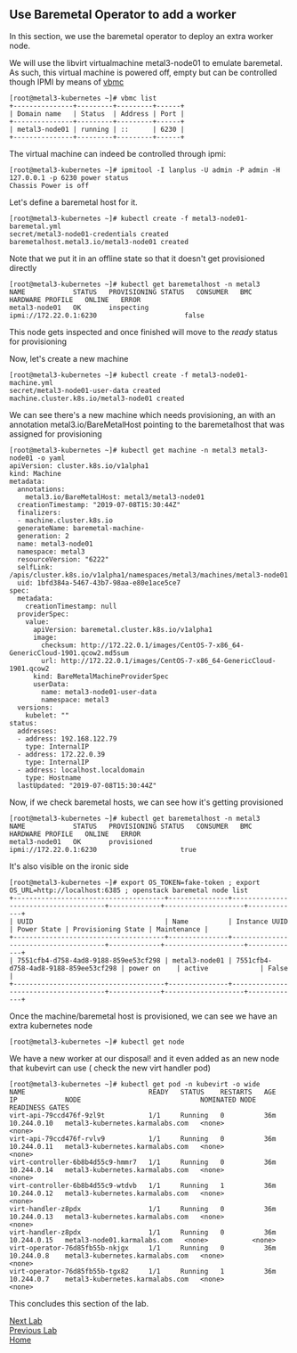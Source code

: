 ## Use Baremetal Operator to add a worker

In this section, we use the baremetal operator to deploy an extra worker node.

We will use the libvirt virtualmachine metal3-node01 to emulate baremetal. As such, this virtual machine is powered off, empty but can be controlled though IPMI by means of [vbmc](https://docs.openstack.org/virtualbmc/latest/user/)

```console
[root@metal3-kubernetes ~]# vbmc list
+---------------+---------+---------+------+
| Domain name   | Status  | Address | Port |
+---------------+---------+---------+------+
| metal3-node01 | running | ::      | 6230 |
+---------------+---------+---------+------+
```

The virtual machine can indeed be controlled through ipmi:

```console
[root@metal3-kubernetes ~]# ipmitool -I lanplus -U admin -P admin -H 127.0.0.1 -p 6230 power status
Chassis Power is off
```

Let's define a baremetal host for it.

```console
[root@metal3-kubernetes ~]# kubectl create -f metal3-node01-baremetal.yml
secret/metal3-node01-credentials created
baremetalhost.metal3.io/metal3-node01 created
```

Note that we put it in an offline state so that it doesn't get provisioned directly

```console
[root@metal3-kubernetes ~]# kubectl get baremetalhost -n metal3
NAME            STATUS   PROVISIONING STATUS   CONSUMER   BMC                      HARDWARE PROFILE   ONLINE   ERROR
metal3-node01   OK       inspecting                       ipmi://172.22.0.1:6230                      false
```

This node gets inspected and once finished will move to the *ready* status for provisioning

Now, let's create a new machine

```console
[root@metal3-kubernetes ~]# kubectl create -f metal3-node01-machine.yml
secret/metal3-node01-user-data created
machine.cluster.k8s.io/metal3-node01 created
```

We can see there's a new machine which needs provisioning, an with an annotation metal3.io/BareMetalHost pointing to the baremetalhost that was assigned for provisioning

```console
[root@metal3-kubernetes ~]# kubectl get machine -n metal3 metal3-node01 -o yaml
apiVersion: cluster.k8s.io/v1alpha1
kind: Machine
metadata:
  annotations:
    metal3.io/BareMetalHost: metal3/metal3-node01
  creationTimestamp: "2019-07-08T15:30:44Z"
  finalizers:
  - machine.cluster.k8s.io
  generateName: baremetal-machine-
  generation: 2
  name: metal3-node01
  namespace: metal3
  resourceVersion: "6222"
  selfLink: /apis/cluster.k8s.io/v1alpha1/namespaces/metal3/machines/metal3-node01
  uid: 1bfd384a-5467-43b7-98aa-e80e1ace5ce7
spec:
  metadata:
    creationTimestamp: null
  providerSpec:
    value:
      apiVersion: baremetal.cluster.k8s.io/v1alpha1
      image:
        checksum: http://172.22.0.1/images/CentOS-7-x86_64-GenericCloud-1901.qcow2.md5sum
        url: http://172.22.0.1/images/CentOS-7-x86_64-GenericCloud-1901.qcow2
      kind: BareMetalMachineProviderSpec
      userData:
        name: metal3-node01-user-data
        namespace: metal3
  versions:
    kubelet: ""
status:
  addresses:
  - address: 192.168.122.79
    type: InternalIP
  - address: 172.22.0.39
    type: InternalIP
  - address: localhost.localdomain
    type: Hostname
  lastUpdated: "2019-07-08T15:30:44Z"
```

Now, if we check baremetal hosts, we can see how it's getting provisioned

```console
[root@metal3-kubernetes ~]# kubectl get baremetalhost -n metal3
NAME            STATUS   PROVISIONING STATUS   CONSUMER   BMC                      HARDWARE PROFILE   ONLINE   ERROR
metal3-node01   OK       provisioned                       ipmi://172.22.0.1:6230                     true
```

It's also visible on the ironic side

```console
[root@metal3-kubernetes ~]# export OS_TOKEN=fake-token ; export OS_URL=http://localhost:6385 ; openstack baremetal node list
+--------------------------------------+---------------+--------------------------------------+-------------+--------------------+-------------+
| UUID                                 | Name          | Instance UUID                        | Power State | Provisioning State | Maintenance |
+--------------------------------------+---------------+--------------------------------------+-------------+--------------------+-------------+
| 7551cfb4-d758-4ad8-9188-859ee53cf298 | metal3-node01 | 7551cfb4-d758-4ad8-9188-859ee53cf298 | power on    | active             | False       |
+--------------------------------------+---------------+--------------------------------------+-------------+--------------------+-------------+
```

Once the machine/baremetal host is provisioned, we can see we have an extra kubernetes node

```console
[root@metal3-kubernetes ~]# kubectl get node
```

We have a new worker at our disposal! and it even added as an new node that kubevirt can use ( check the new virt handler pod)

```console
[root@metal3-kubernetes ~]# kubectl get pod -n kubevirt -o wide
NAME                               READY   STATUS    RESTARTS   AGE   IP            NODE                              NOMINATED NODE   READINESS GATES
virt-api-79ccd476f-9zl9t           1/1     Running   0          36m   10.244.0.10   metal3-kubernetes.karmalabs.com   <none>           <none>
virt-api-79ccd476f-rvlv9           1/1     Running   0          36m   10.244.0.11   metal3-kubernetes.karmalabs.com   <none>           <none>
virt-controller-6b8b4d55c9-hmmr7   1/1     Running   0          36m   10.244.0.14   metal3-kubernetes.karmalabs.com   <none>           <none>
virt-controller-6b8b4d55c9-wtdvb   1/1     Running   1          36m   10.244.0.12   metal3-kubernetes.karmalabs.com   <none>           <none>
virt-handler-z8pdx                 1/1     Running   0          36m   10.244.0.13   metal3-kubernetes.karmalabs.com   <none>           <none>
virt-handler-z8pdx                 1/1     Running   0          36m   10.244.0.15   metal3-node01.karmalabs.com   <none>           <none>
virt-operator-76d85fb55b-nkjgx     1/1     Running   0          36m   10.244.0.8    metal3-kubernetes.karmalabs.com   <none>           <none>
virt-operator-76d85fb55b-tgx82     1/1     Running   1          36m   10.244.0.7    metal3-kubernetes.karmalabs.com   <none>           <none>
```

This concludes this section of the lab.

[Next Lab](lab3.md)\
[Previous Lab](lab1.md)\
[Home](README.md)
